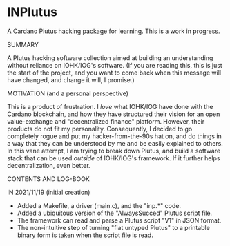# INPlutus
A Cardano Plutus hacking package for learning. This is a work in progress.


SUMMARY

A Plutus hacking software collection aimed at building an understanding
without reliance on IOHK/IOG's software. (If you are reading this, this is
just the start of the project, and you want to come back when this message
will have changed, and change it will, I promise.)


MOTIVATION (and a personal perspective)

This is a product of frustration. I _love_ what IOHK/IOG have done with the
Cardano blockchain, and how they have structured their vision for an open
value-exchange and "decentralized finance" platform. However, their products
do not fit my personality. Consequently, I decided to go completely rogue
and put my hacker-from-the-90s hat on, and do things in a way that they can
be understood by me and be easily explained to others. In this vane attempt,
I am trying to break down Plutus, and build a software stack that can be
used _outside_ of IOHK/IOG's framework. If it further helps decentralization,
even better.


CONTENTS AND LOG-BOOK

IN 2021/11/19 (initial creation)
 - Added a Makefile, a driver (main.c), and the "inp.*" code.
 - Added a ubiquitous version of the "AlwaysSucced" Plutus script file.
 - The framework can read and parse a Plutus script "V1" in JSON format.
 - The non-intuitive step of turning "flat untyped Plutus" to a printable binary
   form is taken when the script file is read.

